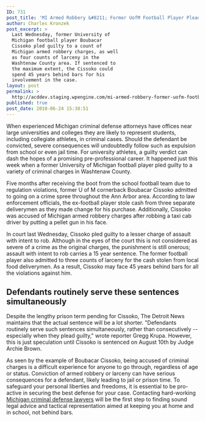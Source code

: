 ```yaml
---
ID: 731
post_title: 'MI Armed Robbery &#8211; Former UofM Football Player Pleads Guilty to Criminal Charges'
author: Charles Kronzek
post_excerpt: >
  Last Wednesday, former University of
  Michigan football player Boubacar
  Cissoko pled guilty to a count of
  Michigan armed robbery charges, as well
  as four counts of larceny in the
  Washtenaw County area. If sentenced to
  the maximum extent, the Cissoko could
  spend 45 years behind bars for his
  involvement in the case.
layout: post
permalink: >
  http://acddev.staging.wpengine.com/mi-armed-robbery-former-uofm-football-player-pleads-guilty-to-criminal-charges.html
published: true
post_date: 2010-06-24 15:38:51
---
```

When experienced Michigan criminal defense attorneys have offices near large universities and colleges they are likely to represent students, including collegiate athletes, in criminal cases. Should the defendant be convicted, severe consequences will undoubtedly follow such as expulsion from school or even jail time. For university athletes, a guilty verdict can dash the hopes of a promising pre-professional career. It happened just this week when a former University of Michigan football player pled guilty to a variety of criminal charges in Washtenaw County.

Five months after receiving the boot from the school football team due to regulation violations, former U of M cornerback Boubacar Cissoko admitted to going on a crime spree throughout the Ann Arbor area. According to law enforcement officials, the ex-football player stole cash from three separate deliverymen as they made change for his purchase. Additionally, Cissoko was accused of Michigan armed robbery charges after robbing a taxi cab driver by putting a pellet gun in his face.

In court last Wednesday, Cissoko pled guilty to a lesser charge of assault with intent to rob. Although in the eyes of the court this is not considered as severe of a crime as the original charges, the punishment is still onerous; assault with intent to rob carries a 15 year sentence. The former football player also admitted to three counts of larceny for the cash stolen from local food deliverymen. As a result, Cissoko may face 45 years behind bars for all the violations against him.

<h2>Defendants routinely serve these sentences simultaneously</h2>

Despite the lengthy prison term pending for Cissoko, The Detroit News maintains that the actual sentence will be a lot shorter. "Defendants routinely serve such sentences simultaneously, rather than consecutively -- especially when they plead guilty," wrote reporter Gregg Krupa. However, this is just speculation until Cissoko is sentenced on August 10th by Judge Archie Brown.

As seen by the example of Boubacar Cissoko, being accused of criminal charges is a difficult experience for anyone to go through, regardless of age or status. Conviction of armed robbery or larceny can have serious consequences for a defendant, likely leading to jail or prison time. To safeguard your personal liberties and freedoms, it is essential to be pro-active in securing the best defense for your case. Contacting hard-working <a href="http://acddev.staging.wpengine.com" target="_blank">Michigan criminal defense lawyers</a> will be the first step to finding sound legal advice and tactical representation aimed at keeping you at home and in school, not behind bars.